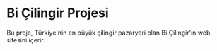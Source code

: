 # Bi Çilingir Projesi

Bu proje, Türkiye'nin en büyük çilingir pazaryeri olan Bi Çilingir'in web sitesini içerir.
